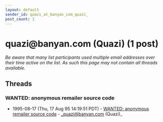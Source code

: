 ```yaml
---
layout: default
sender_id: quazi_at_banyan_com_quazi_
post_count: 1
---
```


# quazi<span>@</span>banyan.com (Quazi) (1 post)

_Be aware that many list participants used multiple email addresses over their time active on the list. As such this page may not contain all threads available._

## Threads

### WANTED: anonymous remailer source code
+ 1995-08-17 (Thu, 17 Aug 95 14:19:51 PDT) - [WANTED: anonymous remailer source code](/archive/1995/08/a997b86f8bb8960013a5e8214def295bd2bc933e4f0264bf1d68de02787d1acb) - _quazi@banyan.com (Quazi)_

